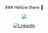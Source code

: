<p align="center">
### Hellow there 👋
</p>

<p align="center">
  <img src="https://github.com/mirandaLopezAbraham1/mirandaLopezAbraham1/blob/main/giphy.gif">
</p>
<p align="center">
  <a href="https://www.linkedin.com/in/abraham-miranda-1bb2512a7/" target="_blank">
    <img src="https://img.shields.io/badge/linkedin-%230077B5.svg?&style=for-the-badge&logo=linkedin&logoColor=white&color=071A2C" alt="LinkedIn"/>
  </a>
</p>
<!--
**mirandaLopezAbraham1/mirandaLopezAbraham1** is a ✨ _special_ ✨ repository because its `README.md` (this file) appears on your GitHub profile.

Here are some ideas to get you started:

- 🔭 I’m currently working on ...
- 🌱 I’m currently learning ...
- 👯 I’m looking to collaborate on ...
- 🤔 I’m looking for help with ...
- 💬 Ask me about ...
- 📫 How to reach me: ...
- 😄 Pronouns: ...
- ⚡ Fun fact: ...
-->
